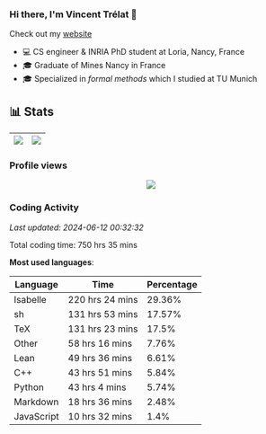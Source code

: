 ### Hi there, I'm Vincent Trélat 👋

Check out my [website](https://vtrelat.github.io)

-   💻 CS engineer & INRIA PhD student at Loria, Nancy, France
-   🎓 Graduate of Mines Nancy in France
-   🎓 Specialized in _formal methods_ which I studied at TU Munich

## 📊 **Stats**

| <img align="center" src="https://readme-stats.clckblog.space/api?username=VTrelat&show_icons=true&include_all_commits=true&theme=tokyonight&hide_border=true" /> | <img align="center" src="https://readme-stats.clckblog.space/api/top-langs/?username=VTrelat&layout=compact&theme=tokyonight&hide_border=true" /> |
| ---------------------------------------------------------------------------------------------------------------------------------------------------------------- | ------------------------------------------------------------------------------------------------------------------------------------------------- |

### Profile views

<p align="center">
 <img src="https://profile-counter.glitch.me/VTrelat/count.svg" />
</p>

<!--automations-->
### Coding Activity
_Last updated: 2024-06-12 00:32:32_

Total coding time: 750 hrs 35 mins

**Most used languages**:

| Language | Time | Percentage |
| ------------- | ------------- | ------------- |
| Isabelle | 220 hrs 24 mins | 29.36% |
| sh | 131 hrs 53 mins | 17.57% |
| TeX | 131 hrs 23 mins | 17.5% |
| Other | 58 hrs 16 mins | 7.76% |
| Lean | 49 hrs 36 mins | 6.61% |
| C++ | 43 hrs 51 mins | 5.84% |
| Python | 43 hrs 4 mins | 5.74% |
| Markdown | 18 hrs 36 mins | 2.48% |
| JavaScript | 10 hrs 32 mins | 1.4% |

